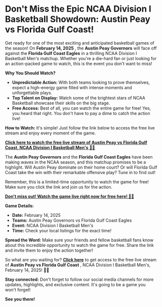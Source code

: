 # Don't Miss the Epic NCAA Division I Basketball Showdown: Austin Peay vs Florida Gulf Coast!

Get ready for one of the most exciting and anticipated basketball games of the season! On **February 14, 2025** , the **Austin Peay Governors** will face off against the **Florida Gulf Coast Eagles** in a thrilling NCAA Division I Basketball Men's matchup. Whether you're a die-hard fan or just looking for an action-packed game to watch, this is the event you don't want to miss!

**Why You Should Watch?**

- **Unpredictable Action:** With both teams looking to prove themselves, expect a high-energy game filled with intense moments and unforgettable plays.
- **Top Talent on Display:** Watch some of the brightest stars of NCAA Basketball showcase their skills on the big stage.
- **Free Access:** Best of all, you can watch the entire game for free! Yes, you heard that right. You don't have to pay a dime to catch the action live!

**How to Watch:** It's simple! Just follow the link below to access the free live stream and enjoy every moment of the game.

[**Click here to watch the free live stream of Austin Peay vs Florida Gulf Coast, NCAA Division I Basketball Men's** 🌟🏀](https://tinyurl.com/livestreamfreeo?st=Austin+Peay+vs+Florida+Gulf+Coast&si=ghc)

The **Austin Peay Governors** and the **Florida Gulf Coast Eagles** have been making waves in the NCAA season, and this matchup promises to be a highlight. Will Austin Peay dominate on their home court? Or will Florida Gulf Coast take the win with their remarkable offensive play? Tune in to find out!

Remember, this is a limited-time opportunity to watch the game for free! Make sure you click the link and join us for the action.

[**Don't miss out! Watch the game live right now for free here! 🏀🔥**](https://tinyurl.com/livestreamfreeo?st=Austin+Peay+vs+Florida+Gulf+Coast&si=ghc)

**Game Details:**

- **Date:** February 14, 2025
- **Teams:** Austin Peay Governors vs Florida Gulf Coast Eagles
- **Event:** NCAA Division I Basketball Men's
- **Time:** Check your local listings for the exact time!

**Spread the Word:** Make sure your friends and fellow basketball fans know about this incredible opportunity to watch the game for free. Share the link and invite them to enjoy the action together!

So what are you waiting for? **[Click here](https://tinyurl.com/livestreamfreeo?st=Austin+Peay+vs+Florida+Gulf+Coast&si=ghc)** to get access to the free live stream of **Austin Peay vs Florida Gulf Coast** , NCAA Division I Basketball Men's, February 14, 2025! 🏀💥

**Stay connected:** Don't forget to follow our social media channels for more updates, highlights, and exclusive content. It's going to be a game you won't forget!

**See you there!**
